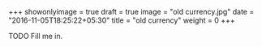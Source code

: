 +++
showonlyimage = true
draft = true
image = "old currency.jpg"
date = "2016-11-05T18:25:22+05:30"
title = "old currency"
weight = 0
+++

TODO Fill me in.

